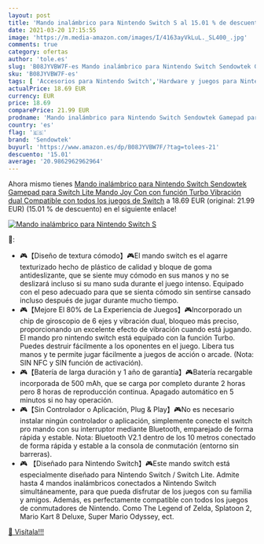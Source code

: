 ```yaml
---
layout: post
title: 'Mando inalámbrico para Nintendo Switch S al 15.01 % de descuento'
date: 2021-03-20 17:15:55
image: 'https://m.media-amazon.com/images/I/4163ayVkLuL._SL400_.jpg'
comments: true
category: ofertas
author: 'tole.es'
slug: 'B08JYVBW7F-es Mando inalámbrico para Nintendo Switch Sendowtek Gamepad...'
sku: 'B08JYVBW7F-es'
tags: [ 'Accesorios para Nintendo Switch','Hardware y juegos para Nintendo Switch','Mandos para Nintendo Switch','Videojuegos','nintendo','sendowtek', ]
actualPrice: 18.69 EUR
currency: EUR
price: 18.69
comparePrice: 21.99 EUR
prodname: 'Mando inalámbrico para Nintendo Switch Sendowtek Gamepad para Switch Lite Mando Joy Con con función Turbo Vibración dual Compatible con todos los juegos de Switch'
country: 'es'
flag: '🇪🇸'
brand: 'Sendowtek'
buyurl: 'https://www.amazon.es/dp/B08JYVBW7F/?tag=tolees-21'
descuento: '15.01'
average: '20.9862962962964'
---
```


Ahora mismo tienes [Mando inalámbrico para Nintendo Switch Sendowtek Gamepad para Switch Lite Mando Joy Con con función Turbo Vibración dual Compatible con todos los juegos de Switch](https://www.amazon.es/dp/B08JYVBW7F/?tag=tolees-21) a 18.69 EUR (original: 21.99 EUR) (15.01 %  de descuento) en el siguiente enlace!

[![Mando inalámbrico para Nintendo Switch S](https://m.media-amazon.com/images/I/4163ayVkLuL._SL400_.jpg)](https://www.amazon.es/dp/B08JYVBW7F/?tag=tolees-21)

🔎:

- 🎮【Diseño de textura cómodo】🎮El mando switch es el agarre texturizado hecho de plástico de calidad y bloque de goma antideslizante, que se siente muy cómodo en sus manos y no se deslizará incluso si su mano suda durante el juego intenso. Equipado con el peso adecuado para que se sienta cómodo sin sentirse cansado incluso después de jugar durante mucho tiempo.
- 🎮【Mejore El 80% de La Experiencia de Juegos】🎮Incorporado un chip de giroscopio de 6 ejes y vibración dual, bloqueo más preciso, proporcionando un excelente efecto de vibración cuando está jugando. El mando pro nintendo switch está equipado con la función Turbo. Puedes destruir fácilmente a los oponentes en el juego. Libera tus manos y te permite jugar fácilmente a juegos de acción o arcade. (Nota: SIN NFC y SIN función de activación).
- 🎮【Batería de larga duración y 1 año de garantía】🎮Batería recargable incorporada de 500 mAh, que se carga por completo durante 2 horas pero 8 horas de reproducción continua. Apagado automático en 5 minutos si no hay operación.
- 🎮【Sin Controlador o Aplicación, Plug & Play】🎮No es necesario instalar ningún controlador o aplicación, simplemente conecte el switch pro mando con su interruptor mediante Bluetooth, emparejado de forma rápida y estable. Nota: Bluetooth V2.1 dentro de los 10 metros conectado de forma rápida y estable a la consola de conmutación (entorno sin barreras).
- 🎮 【Diseñado para Nintendo Switch】🎮Este mando switch está especialmente diseñado para Nintendo Switch / Switch Lite. Admite hasta 4 mandos inalámbricos conectados a Nintendo Switch simultáneamente, para que pueda disfrutar de los juegos con su familia y amigos. Además, es perfectamente compatible con todos los juegos de conmutadores de Nintendo. Como The Legend of Zelda, Splatoon 2, Mario Kart 8 Deluxe, Super Mario Odyssey, ect.

[🛒 Visítala!!!](https://www.amazon.es/dp/B08JYVBW7F/?tag=tolees-21)
